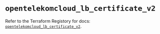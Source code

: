 # `opentelekomcloud_lb_certificate_v2`

Refer to the Terraform Registory for docs: [`opentelekomcloud_lb_certificate_v2`](https://www.terraform.io/docs/providers/opentelekomcloud/r/lb_certificate_v2).
